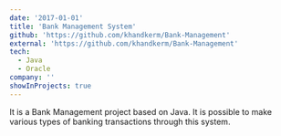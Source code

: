 ```yaml
---
date: '2017-01-01'
title: 'Bank Management System'
github: 'https://github.com/khandkerm/Bank-Management'
external: 'https://github.com/khandkerm/Bank-Management'
tech:
  - Java
  - Oracle
company: ''
showInProjects: true
---
```


It is a Bank Management project based on Java. It is possible to make various types of banking transactions through this system.
